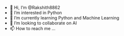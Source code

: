 - 👋 Hi, I’m @Rakshith8862
- 👀 I’m interested in Python 
- 🌱 I’m currently learning Python and Machine Learning 
- 💞️ I’m looking to collaborate on AI
- 📫 How to reach me ...

<!---
Rakshith8862/Rakshith8862 is a ✨ special ✨ repository because its `README.md` (this file) appears on your GitHub profile.
You can click the Preview link to take a look at your changes.
--->




